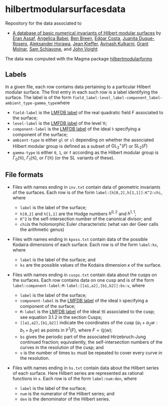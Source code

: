 # hilbertmodularsurfacesdata


Repository for the data associated to

- [A database of basic numerical invariants of Hilbert modular surfaces](https://arxiv.org/abs/2301.10302) by
[Eran Assaf](https://math.dartmouth.edu/~eassaf/),
[Angelica Babei](https://angelicababei.com/),
[Ben Breen](http://www.benbreenmath.com/),
[Edgar Costa](https://edgarcosta.org),
[Juanita Duque-Rosero](https://math.dartmouth.edu/~jduque/),
[Aleksander Horawa](https://people.maths.ox.ac.uk/horawa/),
[Jean Kieffer](https://scholar.harvard.edu/kieffer),
[Avinash Kulkarni](https://math.dartmouth.edu/~akulkarn/),
[Grant Molnar](https://www.grantmolnar.com/),
[Sam Schiavone](https://math.mit.edu/~sschiavo/), and
[John Voight](http://www.math.dartmouth.edu/~jvoight/)

The data was computed with the Magma package [hilbertmodularforms](https://github.com/edgarcosta/hilbertmodularforms/)

## Labels

In a given file, each row contains data pertaining to a particular Hilbert modular surface. The first entry in each such row is a label identifying the surface. The label is of the form `field_label-level_label-component_label-ambient_type-gamma_type`where
* `field-label` is the [LMFDB label](https://www.lmfdb.org/knowledge/show/nf.label) of the real quadratic field $F$ associated to the surface;
* `level-label` is the [LMFDB label](https://www.lmfdb.org/knowledge/show/nf.ideal_labels) of the level $\mathfrak{N}$;
*  `component-label` is the [LMFDB label](https://www.lmfdb.org/knowledge/show/nf.ideal_labels) of the ideal $\mathfrak{b}$ specifying a component of the surface;
* `ambient-type` is either `gl` or `sl` depending on whether the associated Hilbert modular group is defined as a subset of $\operatorname{GL}_2^+(F)$ or $\operatorname{SL}_2(F)$
* `gamma-type` is either `0`, `1`, or `f` according as the Hilbert modular group is $\Gamma_0(\mathfrak{N})$, $\Gamma_1(\mathfrak{N})$, or $\Gamma(\mathfrak{N})$ (or the $\operatorname{SL}$ variants of these).

## File formats

* Files with names ending in `inv.txt` contain data of geometric invariants of the surfaces. Each row is of the form `label:[h[0,2],h[1,1]]:K^2:chi`, where
  * `label` is the label of the surface;
  * `h[0,2]` and `h[1,1]` are the Hodge numbers $h^{0,2}$ and $h^{1,1}$;
  * `K^2` is the self-intersection number of the canonical divisor; and
  * `chi`is the holomorphic Euler characteristic (what van der Geer calls the arithmetic genus)

* Files with names ending in `kposs.txt` contain data of the possible Kodaira dimensions of each surface. Each row is of the form `label:ks`, where
  * `label` is the label of the surface; and
  * `ks` are the possible values of the Kodaira dimension $\kappa$ of the surface.

* Files with names ending in `cusps.txt` contain data about the cusps on the surfaces. Each row contains data on one cusp and is of the form `label:component-label:M-label:[[a1,a2],[b1,b2]]:bs:v`, where
  * `label` is the label of the surface;
  * `component-label` is the [LMFDB label](https://www.lmfdb.org/knowledge/show/nf.ideal_labels) of the ideal $\mathfrak{b}$ specifying a component of the surface;
  * `M-label` is the [LMFDB label](https://www.lmfdb.org/knowledge/show/nf.ideal_labels) of the ideal $\mathfrak{M}$ associated to the cusp; see equation 3.1.2 in the section Cusps;
  * `[[a1,a2],[b1,b2]]` indicate the coordinates of the cusp $(a_1 + a_2 w : b_1 + b_2 w)$ as points in $\mathbb{P}^1(F)$, where $F = \mathbb{Q}(w)$;
  * `bs` gives the periodic part of the associated Hirzebruch-Jung continued fraction; equivalently, the self-intersection numbers of the curves in the resolution of the cusp; and
  * `v` is the number of times `bs` must be repeated to cover every curve in the resolution.

* Files with names ending in `hs.txt` contain data about the Hilbert series of each surface. Here Hilbert series are represented as rational functions in `x`. Each row is of the form `label:num:den`, where
  * `label` is the label of the surface;
  * `num` is the numerator of the Hilbert series; and
  * `den` is the denominator of the Hilbert series.
